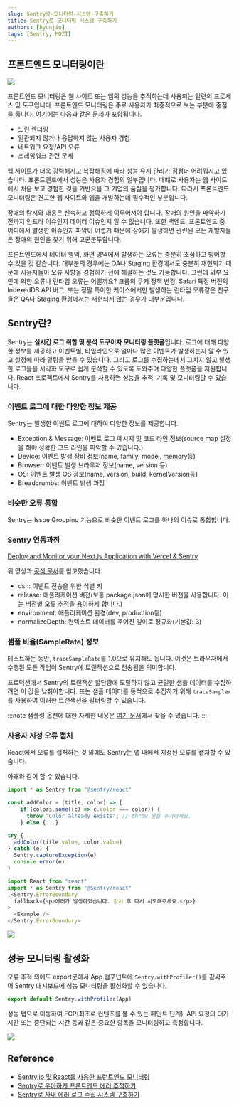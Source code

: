 ```yaml
---
slug: Sentry로-모니터링-시스템-구축하기
title: Sentry로 모니터링 시스템 구축하기
authors: [hyunjin]
tags: [Sentry, MOZI]
---
```


## 프론트엔드 모니터링이란

![](https://velog.velcdn.com/images/surim014/post/5c70e282-7ecc-4476-b502-1499e1319388/image.webp)

프론트엔드 모니터링은 웹 사이트 또는 앱의 성능을 추적하는데 사용되는 일련의 프로세스 및 도구입니다. 프론트엔드 모니터링은 주로 사용자가 최종적으로 보는 부분에 중점을 둡니다. 여기에는 다음과 같은 문제가 포함됩니다.

<!--truncate-->

- 느린 렌더링
- 일관되지 않거나 응답하지 않는 사용자 경험
- 네트워크 요청/API 오류
- 프레임워크 관련 문제

웹 사이트가 더욱 강력해지고 복잡해짐에 따라 성능 유지 관리가 점점더 어려워지고 있습니다. 프론트엔드에서 성능은 사용자 경험의 일부입니다. 때떄로 사용자는 웹 사이트에서 처음 보고 경험한 것을 기반으을 그 기업의 품질을 평가합니다. 따라서 프론트엔드 모니터링은 견고한 웹 사이트와 앱을 개발하는데 필수적인 부분입니다.

장애의 탐지와 대응은 신속하고 정확하게 이루어져야 합니다. 장애의 원인을 파악하기 전까지 인프라 이슈인지 데이터 이슈인지 알 수 없습니다. 또한 백엔드, 프론트엔드 중 어디에서 발생한 이슈인지 파악이 어렵기 때문에 장애가 발생하면 관련된 모든 개발자들은 장애의 원인을 찾기 위해 고군분투합니다.

프론트엔드에서 데이터 영역, 화면 영역에서 발생하는 오류는 충분히 조심하고 방어할 수 있을 것 같습니다. 대부분의 경우에는 QA나 Staging 환경에서도 충분히 재현되기 때문에 사용자들이 오류 사항을 경험하기 전에 해결하는 것도 가능합니다. 그런데 외부 요인에 의한 오류나 런타임 오류는 어떨까요? 크롬의 쿠키 정책 변경, Safari 특정 버전의 IndexedDB API 버그, 또는 정말 특이한 케이스에서만 발생하는 런타임 오류같은 친구들은 QA나 Staging 환경에서는 재현되지 않는 경우가 대부분입니다.

## Sentry란?

Sentry는 **실시간 로그 취합 및 분석 도구이자 모니터링 플랫폼**입니다. 로그에 대해 다양한 정보를 제공하고 이벤트별, 타임라인으로 얼마나 많은 이벤트가 발생하는지 알 수 있고 설정에 따라 알림을 받을 수 있습니다. 그리고 로그를 수집하는데서 그치지 않고 발생한 로그들을 시각화 도구로 쉽게 분석할 수 있도록 도와주며 다양한 플랫폼을 지원합니다. React 프로젝트에서 Sentry를 사용하면 성능을 추적, 기록 및 모니터링할 수 있습니다.

### 이벤트 로그에 대한 다양한 정보 제공

Sentry는 발생한 이벤트 로그에 대하여 다양한 정보를 제공합니다.

- Exception & Message: 이벤트 로그 메시지 및 코드 라인 정보(source map 설정을 해야 정확한 코드 라인을 파악할 수 있습니다.)
- Device: 이벤트 발생 장비 정보(name, family, model, memory등)
- Browser: 이벤트 발생 브라우저 정보(name, version 등)
- OS: 이벤트 발생 OS 정보(name, version, build, kernelVersion등)
- Breadcrumbs: 이벤트 발생 과정

### 비슷한 오류 통합

Sentry는 Issue Grouping 기능으로 비슷한 이벤트 로그를 하나의 이슈로 통합합니다.

### Sentry 연동과정

[Deploy and Monitor your Next.js Application with Vercel & Sentry](https://www.youtube.com/watch?v=ydbajDeDCsQ)

위 영상과 [공식 문서](https://docs.sentry.io/platforms/javascript/guides/nextjs/)를 참고했습니다.

- dsn: 이벤트 전송을 위한 식별 키
- release: 애플리케이션 버전(보통 package.json에 명시한 버전을 사용합니다. 이는 버전별 오류 추적을 용이하게 합니다.)
- environment: 애플리케이션 환경(dev, production등)
- normalizeDepth: 컨텍스트 데이터를 주어진 깊이로 정규화(기본값: 3)

### 샘플 비율(SampleRate) 정보

테스트하는 동안, `traceSampleRate`를 1.0으로 유지해도 됩니다. 이것은 브라우저에서 수행된 모든 작업이 Sentry에 트랜잭션으로 전송됨을 의미합니다.

프로덕션에서 Sentry의 트랜잭션 할당량에 도달하지 않고 균일한 샘플 데이터를 수집하려면 이 값을 낮춰야합니다. 또는 샘플 데이터를 동적으로 수집하기 위해 `traceSampler`를 사용하여 이러한 트랜잭션을 필터링할 수 있습니다.

:::note
샘플링 옵션에 대한 자세한 내용은 [여기 문서](https://docs.sentry.io/platforms/javascript/guides/react/configuration/sampling/)에서 찾을 수 있습니다.
:::

### 사용자 지정 오류 캡처

React에서 오류를 캡처하는 것 외에도 Sentry는 앱 내에서 지정된 오류를 캡처할 수 있습니다.

아래와 같이 할 수 있습니다.

```ts
import * as Sentry from "@sentry/react"

const addColor = (title, color) => {
    if (colors.some((c) => c.color === color)) {
      throw "Color already exists"; // throw 문을 추가하세요.
    } else {...}

try {
  addColor(title.value, color.value)
} catch (e) {
  Sentry.captureException(e)
  console.error(e)
}
```

```ts
import React from "react"
import * as Sentry from "@Sentry/react"
;<Sentry.ErrorBoundary
  fallback={<p>에러가 발생하였습니다. 잠시 후 다시 시도해주세요.</p>}
>
  <Example />
</Sentry.ErrorBoundary>
```

![](https://blog.openreplay.com/static/85c26791a919f8279ead6996f242a1b0/c7605/img9.png)

## 성능 모니터링 활성화

오류 추적 외에도 export문에서 App 컴포넌트에 `Sentry.withProfiler()`를 감싸주어 Sentry 대시보드에 성능 모니터링을 활성화할 수 있습니다.

```ts
export default Sentry.withProfiler(App)
```

성능 탭으로 이동하여 FCP(최초로 컨텐츠를 볼 수 있는 페인트 단계), API 요청의 대기 시간 또는 중단되는 시간 등과 같은 중요한 항목을 모니터링하고 측정합니다.

![](https://blog.openreplay.com/static/21046188ffe0e9c3eb767ab4d04b0ffc/6ff63/img10.png)

## Reference

- [Sentry.io 및 React를 사용한 프런트엔드 모니터링](https://velog.io/@surim014/frontend-monitoring-with-sentry-and-react?utm_source=substack&utm_medium=email)
- [Sentry로 우아하게 프론트엔드 에러 추적하기](https://tech.kakaopay.com/post/frontend-sentry-monitoring/)
- [Sentry로 사내 에러 로그 수집 시스템 구축하기](https://engineering.linecorp.com/ko/blog/log-collection-system-sentry-on-premise/)
